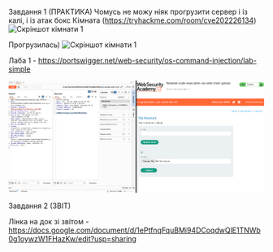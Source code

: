 Завдання 1 (ПРАКТИКА)
Чомусь не можу ніяк прогрузити сервер і із калі, і із атак бокс
Кімната (https://tryhackme.com/room/cve202226134) 
![Скріншот кімнати 1](screenshots/Try_1.png)

Прогрузилась) 
![Скріншот кімнати 1](screenshots/Try_2.png)


Лаба 1 - https://portswigger.net/web-security/os-command-injection/lab-simple

![Скріншот лаби 1](screenshots/Web_Academy_1.png)

Завдання 2 (ЗВІТ)
 
Лінка на док зі звітом - https://docs.google.com/document/d/1ePtfnqFquBMi94DCoqdwQlE1TNWb0g1oywzW1FHazKw/edit?usp=sharing